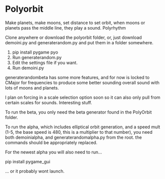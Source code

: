 # Polyorbit
Make planets, make moons, set distance to set orbit, when moons or planets pass the middle line, they play a sound. Polyrhythm 

Clone anywhere or download the polyorbit folder, or, just download demoini.py and generaterandom.py and put them in a folder somewhere.

1. pip install pygame pyo
2. Run generaterandom.py
3. Edit the settings file if you want.
4. Run demoini.py

generaterandombeta has some more features, and for now is locked to CMajor for frequencies to produce some better sounding overall sound with lots of moons and planets. 

I plan on forcing in a scale selection option soon so it can also only pull from certain scales for sounds. Interesting stuff.


To run the beta, you only need the beta generator found in the PolyOrbit folder. 

To run the alpha, which includes elliptical orbit generation, and a speed mult (1-5, the base speed is 480, this is a multiplier to that number), you need both demoinialpha, and generaterandomalpha.py from the root. the commands should be appropriately replaced.

For the newest alpha you will also need to run...

pip install pygame_gui

... or it probably wont launch. 
